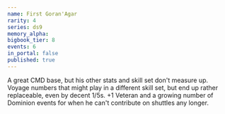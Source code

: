 ```yaml
---
name: First Goran'Agar
rarity: 4
series: ds9
memory_alpha:
bigbook_tier: 8
events: 6
in_portal: false
published: true
---
```


A great CMD base, but his other stats and skill set don't measure up. Voyage numbers that might play in a different skill set, but end up rather replaceable, even by decent 1/5s. +1 Veteran and a growing number of Dominion events for when he can't contribute on shuttles any longer.

